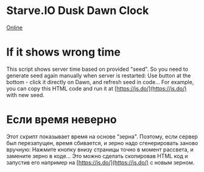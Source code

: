 Starve.IO Dusk Dawn Clock
===========
[Online](http://htmlpreview.github.com/?https://github.com/SquareGearsLogic/StarveIoClock/blob/master/StarveIoDuskDawnClock.html)

If it shows wrong time
===========
This script shows server time based on provided "seed".
So you need to generate seed again manually when server is restarted:
Use button at the bottom - click it directly on Dawn, and refresh seed in code...
For example, you can copy this HTML code and run it at [https://js.do/](https://js.do/) with new seed.

Если время неверно
===========
Этот скрипт показывает время на основе "зерна".
Поэтому, если сервер был перезапущен, время сбивается, и зерно надо сгенерировать заново вручную:
Нажмите кнопку внизу страницы точно в момент рассвета, и замените зерно в коде...
Это можно сделать скопировав HTML код и запустив его например на [https://js.do/](https://js.do/) с новым зерном.

